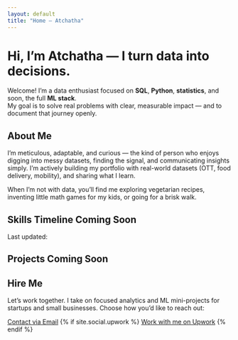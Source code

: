 ```yaml
---
layout: default
title: "Home – Atchatha"
---
```


# Hi, I’m Atchatha — I turn data into decisions.

Welcome! I’m a data enthusiast focused on **SQL**, **Python**, **statistics**, and soon, the full **ML stack**.  
My goal is to solve real problems with clear, measurable impact — and to document that journey openly.

<div class="section">
  <h2>About Me</h2>
  <p>
    I’m meticulous, adaptable, and curious — the kind of person who enjoys digging into messy datasets,
    finding the signal, and communicating insights simply. I’m actively building my portfolio with
    real-world datasets (OTT, food delivery, mobility), and sharing what I learn.
  </p>
  <p>
    When I’m not with data, you’ll find me exploring vegetarian recipes, inventing little math games for my kids,
    or going for a brisk walk.
  </p>
</div>

<div class="section">
  <h2>Skills Timeline <span class="badge">Coming Soon</span></h2>
  <p class="meta">Last updated: <span id="last-updated"></span></p>
  <div class="timeline">
    <!-- Add entries as you complete modules, like:
    <div class="timeline-item">
      <div><strong>Oct 2025 — SQL</strong></div>
      <div class="meta">Queries, joins, CTEs, performance tuning</div>
    </div>
    -->
  </div>
</div>

<div class="section">
  <h2>Projects <span class="badge">Coming Soon</span></h2>
  <div class="card-list">
    <!-- As you add projects, use this pattern:
    <div class="card">
      <h3>Netflix Churn Prediction</h3>
      <p class="meta">Classification • Python • scikit-learn</p>
      <div class="btn-row">
        <a class="btn" href="https://github.com/atchatha/netflix-churn">GitHub</a>
        <a class="btn secondary" href="/netflix-churn-case-study/">Case Study</a>
        <a class="btn secondary" href="https://kaggle.com/...">Kaggle</a>
      </div>
    </div>
    -->
  </div>
</div>

<div class="section">
  <h2>Hire Me</h2>
  <p>
    Let’s work together. I take on focused analytics and ML mini-projects for startups and small businesses.
    Choose how you’d like to reach out:
  </p>
  <div class="btn-row">
    <a class="btn" href="mailto:{{ site.author.email }}?subject=Project%20Inquiry%20from%20Portfolio">Contact via Email</a>
    {% if site.social.upwork %}
    <a class="btn secondary" target="_blank" rel="noopener" href="{{ site.social.upwork }}">Work with me on Upwork</a>
    {% endif %}
  </div>
</div>